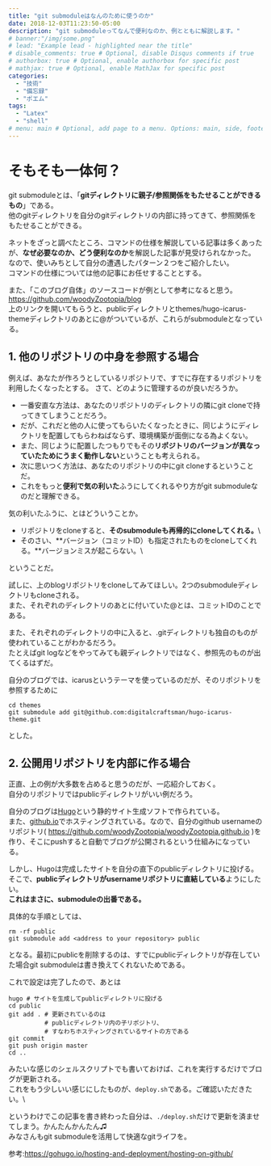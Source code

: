 ```yaml
---
title: "git submoduleはなんのために使うのか"
date: 2018-12-03T11:23:50-05:00
description: "git submoduleってなんで便利なのか、例とともに解説します。"
# banner:"/img/some.png"
# lead: "Example lead - highlighted near the title"
# disable_comments: true # Optional, disable Disqus comments if true
# authorbox: true # Optional, enable authorbox for specific post
# mathjax: true # Optional, enable MathJax for specific post
categories:
  - "技術"
  - "備忘録"
  - "ポエム"
tags:
  - "Latex"
  - "shell"
# menu: main # Optional, add page to a menu. Options: main, side, footer
---
```

# そもそも一体何？

git submoduleとは、「**gitディレクトリに親子/参照関係をもたせることができるもの**」である。\
他のgitディレクトリを自分のgitディレクトリの内部に持ってきて、参照関係をもたせることができる。

ネットをざっと調べたところ、コマンドの仕様を解説している記事は多くあったが、**なぜ必要なのか、どう便利なのか**を解説した記事が見受けられなかった。\
なので、使いみちとして自分の遭遇したパターン２つをご紹介したい。\
コマンドの仕様については他の記事にお任せすることとする。

また、「このブログ自体」のソースコードが例として参考になると思う。\
https://github.com/woodyZootopia/blog \
上のリンクを開いてもらうと、publicディレクトリとthemes/hugo-icarus-themeディレクトリのあとに@がついているが、これらがsubmoduleとなっている。

## 1. 他のリポジトリの中身を参照する場合

例えば、あなたが作ろうとしているリポジトリで、すでに存在するリポジトリを利用したくなったとする。 さて、どのように管理するのが良いだろうか。

- 一番安直な方法は、あなたのリポジトリのディレクトリの隣にgit cloneで持ってきてしまうことだろう。
 - だが、これだと他の人に使ってもらいたくなったときに、同じようにディレクトリを配置してもらわねばならず、環境構築が面倒になる為よくない。
 - また、同じように配置したつもりでもその**リポジトリのバージョンが異なっていたためにうまく動作しない**ということも考えられる。
- 次に思いつく方法は、あなたのリポジトリの中にgit cloneするということだ。
 - これをもっと**便利で気の利いた**ふうにしてくれるやり方がgit submoduleなのだと理解できる。

気の利いたふうに、とはどういうことか。

- リポジトリをcloneすると、**そのsubmoduleも再帰的にcloneしてくれる。**\
- そのさい、**バージョン（コミットID）も指定されたものをcloneしてくれる。**バージョンミスが起こらない。\

ということだ。

試しに、上のblogリポジトリをcloneしてみてほしい。2つのsubmoduleディレクトリもcloneされる。\
また、それぞれのディレクトリのあとに付いていた@とは、コミットIDのことである。

また、それぞれのディレクトリの中に入ると、.gitディレクトリも独自のものが使われていることがわかるだろう。\
たとえばgit logなどをやってみても親ディレクトリではなく、参照先のものが出てくるはずだ。

自分のブログでは、icarusというテーマを使っているのだが、そのリポジトリを参照するために

```shell
cd themes
git submodule add git@github.com:digitalcraftsman/hugo-icarus-theme.git
```

とした。

## 2. 公開用リポジトリを内部に作る場合

正直、上の例が大多数を占めると思うのだが、一応紹介しておく。\
自分のリポジトリではpublicディレクトリがいい例だろう。

自分のブログは[Hugo](https://gohugo.io)という静的サイト生成ソフトで作られている。\
また、[github.io](https://pages.github.com)でホスティングされている。なので、自分のgithub usernameのリポジトリ( https://github.com/woodyZootopia/woodyZootopia.github.io )を作り、そこにpushすると自動でブログが公開されるという仕組みになっている。

しかし、Hugoは完成したサイトを自分の直下のpublicディレクトリに投げる。そこで、**publicディレクトリがusernameリポジトリに直結している**ようにしたい。\
**これはまさに、submoduleの出番である。**

具体的な手順としては、

```shell
rm -rf public
git submodule add <address to your repository> public
```

となる。最初にpublicを削除するのは、すでにpublicディレクトリが存在していた場合git submoduleは書き換えてくれないためである。

これで設定は完了したので、あとは
```shell
hugo # サイトを生成してpublicディレクトリに投げる
cd public
git add . # 更新されているのは
          # publicディレクトリ内の子リポジトリ、
          # すなわちホスティングされているサイトの方である
git commit
git push origin master
cd ..
```

みたいな感じのシェルスクリプトでも書いておけば、これを実行するだけでブログが更新される。\
これをもう少しいい感じにしたものが、`deploy.sh`である。ご確認いただきたい。\

というわけでこの記事を書き終わった自分は、`./deploy.sh`だけで更新を済ませてしまう。かんたんかんたん♫\
みなさんもgit submoduleを活用して快適なgitライフを。

参考:https://gohugo.io/hosting-and-deployment/hosting-on-github/
